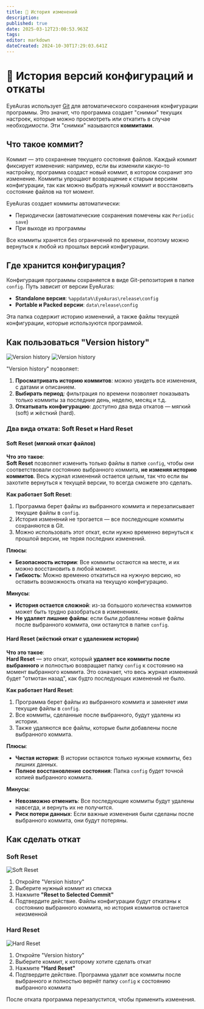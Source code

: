 ```yaml
---
title: 🔀 История изменений
description: 
published: true
date: 2025-03-12T23:00:53.963Z
tags: 
editor: markdown
dateCreated: 2024-10-30T17:29:03.641Z
---
```


# 🔀 История версий конфигураций и откаты

EyeAuras использует [Git](https://git-scm.com/) для автоматического сохранения конфигурации программы. Это значит, что программа создает "снимки" текущих настроек, которые можно просмотреть или откатить в случае необходимости. Эти "снимки" называются **коммитами**.

## Что такое коммит?

Коммит — это сохранение текущего состояния файлов. Каждый коммит фиксирует изменения: например, если вы изменили какую-то настройку, программа создаст новый коммит, в котором сохранит это изменение. Коммиты упрощают возвращение к старым версиям конфигурации, так как можно выбрать нужный коммит и восстановить состояние файлов на тот момент.

EyeAuras создает коммиты автоматически:
- Периодически (автоматические сохранения помечены как `Periodic save`)
- При выходе из программы

Все коммиты хранятся без ограничений по времени, поэтому можно вернуться к любой из прошлых версий конфигурации.

## Где хранится конфигурация?

Конфигурация программы сохраняется в виде Git-репозитория в папке `config`. Путь зависит от версии EyeAuras:
- **Standalone версия**: `%appdata%\EyeAuras\release\config`
- **Portable и Packed версии**: `data\release\config`

Эта папка содержит историю изменений, а также файлы текущей конфигурации, которые используются программой.

## Как пользоваться "Version history"

![Version history](https://s3.eyeauras.net/media/2024/10/Code_6kH4xNd9ioGMtjIK.png)
![Version history](https://s3.eyeauras.net/media/2024/10/EyeAuras_Y3P3cw9Pi1E0WkMc.png)

"Version history" позволяет:
1. **Просматривать историю коммитов**: можно увидеть все изменения, с датами и описанием.
2. **Выбирать период**: фильтрация по времени позволяет показывать только коммиты за последние день, неделю, месяц и т.д.
3. **Откатывать конфигурацию**: доступно два вида откатов — мягкий (soft) и жёсткий (hard).

### Два вида отката: Soft Reset и Hard Reset

#### Soft Reset (мягкий откат файлов)

**Что это такое**:  
**Soft Reset** позволяет изменить только файлы в папке `config`, чтобы они соответствовали состоянию выбранного коммита, **не изменяя историю коммитов**. Весь журнал изменений остается целым, так что если вы захотите вернуться к текущей версии, то всегда сможете это сделать.

**Как работает Soft Reset**:
1. Программа берет файлы из выбранного коммита и перезаписывает текущие файлы в `config`.
2. История изменений не трогается — все последующие коммиты сохраняются в Git.
3. Можно использовать этот откат, если нужно временно вернуться к прошлой версии, не теряя последних изменений.

**Плюсы**:
- **Безопасность истории**: Все коммиты остаются на месте, и их можно восстановить в любой момент.
- **Гибкость**: Можно временно откатиться на нужную версию, но оставить возможность отката на текущую конфигурацию.

**Минусы**:
- **История остается сложной**: из-за большого количества коммитов может быть трудно разобраться в изменениях.
- **Не удаляет лишние файлы**: если были добавлены новые файлы после выбранного коммита, они останутся в папке `config`.

#### Hard Reset (жёсткий откат с удалением истории)

**Что это такое**:  
**Hard Reset** — это откат, который **удаляет все коммиты после выбранного** и полностью возвращает папку `config` к состоянию на момент выбранного коммита. Это означает, что весь журнал изменений будет "отмотан назад", как будто последующих изменений не было.

**Как работает Hard Reset**:
1. Программа берет файлы из выбранного коммита и заменяет ими текущие файлы в `config`.
2. Все коммиты, сделанные после выбранного, будут удалены из истории.
3. Также удаляются все файлы, которые были добавлены после выбранного коммита.

**Плюсы**:
- **Чистая история**: В истории остаются только нужные коммиты, без лишних данных.
- **Полное восстановление состояния**: Папка `config` будет точной копией выбранного коммита.

**Минусы**:
- **Невозможно отменить**: Все последующие коммиты будут удалены навсегда, и вернуть их не получится.
- **Риск потери данных**: Если важные изменения были сделаны после выбранного коммита, они будут потеряны.

## Как сделать откат
### Soft Reset
![Soft Reset](https://s3.eyeauras.net/media/2024/10/EyeAuras_3fDx8YnlGoQL6K16.png)
1. Откройте "Version history"
2. Выберите нужный коммит из списка
3. Нажмите **"Reset to Selected Commit"**
4. Подтвердите действие. Файлы конфигурации будут откатаны к состоянию выбранного коммита, но история коммитов останется неизменной

### Hard Reset
![Hard Reset](https://s3.eyeauras.net/media/2024/10/EyeAuras_2kw8xktqIXGgOkYG.png)
1. Откройте "Version history" 
2. Выберите коммит, к которому хотите сделать откат
3. Нажмите **"Hard Reset"**
4. Подтвердите действие. Программа удалит все коммиты после выбранного и полностью вернёт папку `config` к состоянию выбранного коммита

После отката программа перезапустится, чтобы применить изменения.
